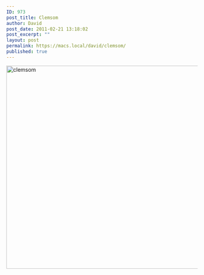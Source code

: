 ```yaml
---
ID: 973
post_title: Clemsom
author: David
post_date: 2011-02-21 13:18:02
post_excerpt: ""
layout: post
permalink: https://macs.local/david/clemsom/
published: true
---
```

<img src="https://macs.local/david/wp-content/uploads/2014/02/clemsom.jpg" alt="clemsom" width="799" height="534" class="aligncenter size-full wp-image-974" />